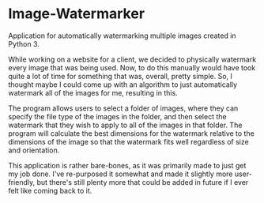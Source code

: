 # Image-Watermarker
Application for automatically watermarking multiple images created in Python 3.

While working on a website for a client, we decided to physically watermark every image that was being used. 
Now, to do this manually would have took quite a lot of time for something that was, overall, pretty simple.
So, I thought maybe I could come up with an algorithm to just automatically watermark all of the images for me, resulting in this.

The program allows users to select a folder of images, where they can specify the file type of the images in the folder, and then
select the watermark that they wish to apply to all of the images in that folder. The program will calculate the best dimensions
for the watermark relative to the dimensions of the image so that the watermark fits well regardless of size and orientation.

This application is rather bare-bones, as it was primarily made to just get my job done. I've re-purposed it somewhat and made it
slightly more user-friendly, but there's still plenty more that could be added in future if I ever felt like coming back to it.
